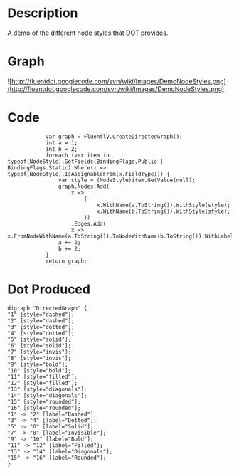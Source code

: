 # Description #

A demo of the different node styles that DOT provides.

# Graph #

![http://fluentdot.googlecode.com/svn/wiki/Images/DemoNodeStyles.png](http://fluentdot.googlecode.com/svn/wiki/Images/DemoNodeStyles.png)

# Code #

```
            var graph = Fluently.CreateDirectedGraph();
            int a = 1;
            int b = 2;
            foreach (var item in typeof(NodeStyle).GetFields(BindingFlags.Public | BindingFlags.Static).Where(x => typeof(NodeStyle).IsAssignableFrom(x.FieldType))) {
                var style = (NodeStyle)item.GetValue(null);
                graph.Nodes.Add(
                    x =>
                        {
                            x.WithName(a.ToString()).WithStyle(style);
                            x.WithName(b.ToString()).WithStyle(style);
                        })
                    .Edges.Add(
                    x => x.FromNodeWithName(a.ToString()).ToNodeWithName(b.ToString()).WithLabel(item.Name));
                a += 2;
                b += 2;
            }
            return graph;

```

# Dot Produced #

```
digraph "DirectedGraph" {
"1" [style="dashed"];
"2" [style="dashed"];
"3" [style="dotted"];
"4" [style="dotted"];
"5" [style="solid"];
"6" [style="solid"];
"7" [style="invis"];
"8" [style="invis"];
"9" [style="bold"];
"10" [style="bold"];
"11" [style="filled"];
"12" [style="filled"];
"13" [style="diagonals"];
"14" [style="diagonals"];
"15" [style="rounded"];
"16" [style="rounded"];
"1" -> "2" [label="Dashed"];
"3" -> "4" [label="Dotted"];
"5" -> "6" [label="Solid"];
"7" -> "8" [label="Invisible"];
"9" -> "10" [label="Bold"];
"11" -> "12" [label="Filled"];
"13" -> "14" [label="Diagonals"];
"15" -> "16" [label="Rounded"];
}
```